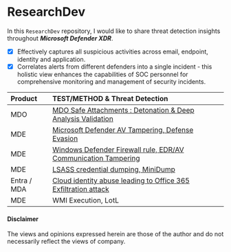 # ResearchDev
In this `ResearchDev` repository, I would like to share threat detection insights throughout ***Microsoft Defender XDR***.

- [x] Effectively captures all suspicious activities across email, endpoint, identity and application.
- [x] Correlates alerts from different defenders into a single incident - this holistic view enhances the capabilities of SOC personnel for comprehensive monitoring and management of security incidents.

| Product | TEST/METHOD & Threat Detection |
|:--------|:-------------------------------------------------------------------------------------------------------------------------------------------------------------|
|   MDO   | [MDO Safe Attachments : Detonation & Deep Analysis Validation](https://github.com/LearningKijo/ResearchDev/blob/main/DEV/DEV01-MDO-FileDetonation/README.md) |
|   MDE   | [Microsoft Defender AV Tampering, Defense Evasion](https://github.com/LearningKijo/ResearchDev/blob/main/DEV/DEV02-AVtampering/Dev02-AVTampering.md)  |
|   MDE   | [Windows Defender Firewall rule, EDR/AV Communication Tampering](https://github.com/LearningKijo/ResearchDev/blob/main/DEV/DEV03-FirewallTampering/Dev03-FirewallTampering.md) |
|   MDE   | [LSASS credential dumping, MiniDump](https://github.com/LearningKijo/ResearchDev/blob/main/DEV/DEV04-LSASSdumping-MiniDump/Dev04-LSASSdumping-MiniDump.md) |
|   Entra / MDA | [Cloud identity abuse leading to Office 365 Exfiltration attack](https://github.com/LearningKijo/ResearchDev/blob/main/DEV/DEV05-CloudID-Exfiltration/DEV05-CloudID-Exfiltration.md) |
|   MDE   | WMI Execution, LotL |

#### Disclaimer
The views and opinions expressed herein are those of the author and do not necessarily reflect the views of company.
